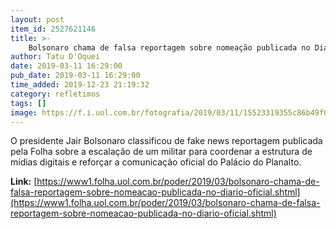 ```yaml
---
layout: post
item_id: 2527621146
title: >-
    Bolsonaro chama de falsa reportagem sobre nomeação publicada no Diário Oficial
author: Tatu D'Oquei
date: 2019-03-11 16:29:00
pub_date: 2019-03-11 16:29:00
time_added: 2019-12-23 21:19:32
category: refletimos
tags: []
image: https://f.i.uol.com.br/fotografia/2019/03/11/15523319355c86b49f03cb3_1552331935_3x2_md.jpg
---
```


O presidente Jair Bolsonaro classificou de fake news reportagem publicada pela Folha sobre a escalação de um militar para coordenar a estrutura de mídias digitais e reforçar a comunicação oficial do Palácio do Planalto.

**Link:** [https://www1.folha.uol.com.br/poder/2019/03/bolsonaro-chama-de-falsa-reportagem-sobre-nomeacao-publicada-no-diario-oficial.shtml](https://www1.folha.uol.com.br/poder/2019/03/bolsonaro-chama-de-falsa-reportagem-sobre-nomeacao-publicada-no-diario-oficial.shtml)

